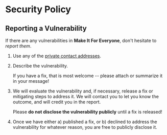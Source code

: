 # Security Policy

## Reporting a Vulnerability

If there are any vulnerabilities in **Make It For Everyone**, don't hesitate to _report them_.

1. Use any of the [private contact addresses](https://github.com/developer-academy-unina/Workshop-Make-It-For-Everyone#support).
2. Describe the vulnerability.

   If you have a fix, that is most welcome -- please attach or summarize it in your message!

3. We will evaluate the vulnerability and, if necessary, release a fix or mitigating steps to address it. We will contact you to let you know the outcome, and will credit you in the report.

   Please **do not disclose the vulnerability publicly** until a fix is released!

4. Once we have either a) published a fix, or b) declined to address the vulnerability for whatever reason, you are free to publicly disclose it.
